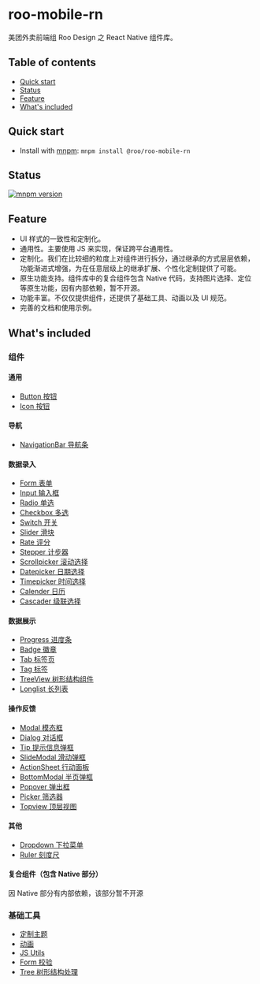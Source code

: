 # roo-mobile-rn
美团外卖前端组 Roo Design 之 React Native 组件库。

## Table of contents
- [Quick start](#quick-start)
- [Status](#status)
- [Feature](#feature)
- [What's included](#whats-included)

## Quick start

- Install with [mnpm](http://npm.sankuai.com/): `mnpm install @roo/roo-mobile-rn`

## Status
[![mnpm version](https://img.shields.io/badge/mnpm-1.0.15-blue.svg?style=flat-square)](http://npm.sankuai.com/package/@roo/roo-mobile-rn)


## Feature

- UI 样式的一致性和定制化。
- 通用性。主要使用 JS 来实现，保证跨平台通用性。
- 定制化。我们在比较细的粒度上对组件进行拆分，通过继承的方式层层依赖，功能渐进式增强，为在任意层级上的继承扩展、个性化定制提供了可能。
- 原生功能支持。组件库中的复合组件包含 Native 代码，支持图片选择、定位等原生功能，因有内部依赖，暂不开源。
- 功能丰富。不仅仅提供组件，还提供了基础工具、动画以及 UI 规范。
- 完善的文档和使用示例。

## What's included

### 组件

#### 通用
* [Button 按钮](./docs/components/Button.md)
* [Icon 按钮](./docs/components/Icon.md)

#### 导航
* [NavigationBar 导航条](./docs/components/NavigationBar.md)

#### 数据录入
* [Form 表单](./docs/components/Form.md)
* [Input 输入框](./docs/components/Input.md)
* [Radio 单选](./docs/components/Radio.md)
* [Checkbox 多选](./docs/components/Checkbox.md)
* [Switch 开关](./docs/components/Switch.md)
* [Slider 滑块](./docs/components/Slider.md)
* [Rate 评分](./docs/components/Rate.md)
* [Stepper 计步器](./docs/components/Stepper.md)
* [Scrollpicker 滚动选择](./docs/components/Scrollpicker.md)
* [Datepicker 日期选择](./docs/components/Datepicker.md)
* [Timepicker 时间选择](./docs/components/Timepicker.md)
* [Calender 日历](./docs/components/Calendar.md)
* [Cascader 级联选择](./docs/components/Cascader.md)

#### 数据展示
* [Progress 进度条](./docs/components/Progress.md)
* [Badge 徽章](./docs/components/Badge.md)
* [Tab 标签页](./docs/components/Tab.md)
* [Tag 标签](./docs/components/Tag.md)
* [TreeView 树形结构组件](./docs/components/TreeView.md)
* [Longlist 长列表](./docs/components/Longlist.md)


#### 操作反馈
* [Modal 模态框](./docs/components/Modal.md)
* [Dialog 对话框](./docs/components/Dialog.md)
* [Tip 提示信息弹框](./docs/components/Tip.md)
* [SlideModal 滑动弹框](./docs/components/SlideModal.md)
* [ActionSheet 行动面板](./docs/components/Actionsheet.md)
* [BottomModal 半页弹框](./docs/components/BottomModal.md)
* [Popover 弹出框](./docs/components/Popover.md)
* [Picker 筛选器](./docs/components/Picker.md)
* [Topview 顶层视图](./docs/components/Topview.md)

#### 其他
* [Dropdown 下拉菜单](./docs/modules/Dropdown.md)
* [Ruler 刻度尺](./docs/modules/Ruler.md)

#### 复合组件（包含 Native 部分）

因 Native 部分有内部依赖，该部分暂不开源

### 基础工具
* [定制主题](./docs/common/styles.md)
* [动画](./docs/common/animations.md)
* [JS Utils](./docs/common/utils.md)
* [Form 校验](./docs/common/validator.md)
* [Tree 树形结构处理](./docs/common/Tree.md)
